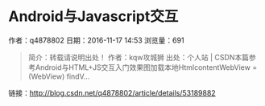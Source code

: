 # Android与Javascript交互
作者：q4878802
日期：2016-11-17 14:53
浏览量：691
> 简介：转载请说明出处！ 
作者：kqw攻城狮 
出处：个人站 | CSDN本篇参考Android与HTML+JS交互入门效果图加载本地HtmlcontentWebView = (WebView) findV...

 链接：http://blog.csdn.net/q4878802/article/details/53189882
